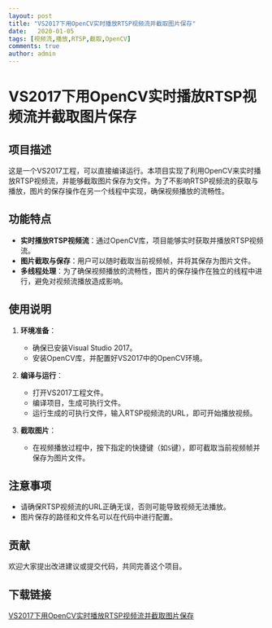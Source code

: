 ```yaml
---
layout: post
title: "VS2017下用OpenCV实时播放RTSP视频流并截取图片保存"
date:   2020-01-05
tags: [视频流,播放,RTSP,截取,OpenCV]
comments: true
author: admin
---
```

# VS2017下用OpenCV实时播放RTSP视频流并截取图片保存

## 项目描述

这是一个VS2017工程，可以直接编译运行。本项目实现了利用OpenCV来实时播放RTSP视频流，并能够截取图片保存为文件。为了不影响RTSP视频流的获取与播放，图片的保存操作在另一个线程中实现，确保视频播放的流畅性。

## 功能特点

- **实时播放RTSP视频流**：通过OpenCV库，项目能够实时获取并播放RTSP视频流。
- **图片截取与保存**：用户可以随时截取当前视频帧，并将其保存为图片文件。
- **多线程处理**：为了确保视频播放的流畅性，图片的保存操作在独立的线程中进行，避免对视频流播放造成影响。

## 使用说明

1. **环境准备**：
   - 确保已安装Visual Studio 2017。
   - 安装OpenCV库，并配置好VS2017中的OpenCV环境。

2. **编译与运行**：
   - 打开VS2017工程文件。
   - 编译项目，生成可执行文件。
   - 运行生成的可执行文件，输入RTSP视频流的URL，即可开始播放视频。

3. **截取图片**：
   - 在视频播放过程中，按下指定的快捷键（如`S`键），即可截取当前视频帧并保存为图片文件。

## 注意事项

- 请确保RTSP视频流的URL正确无误，否则可能导致视频无法播放。
- 图片保存的路径和文件名可以在代码中进行配置。

## 贡献

欢迎大家提出改进建议或提交代码，共同完善这个项目。

## 下载链接

[VS2017下用OpenCV实时播放RTSP视频流并截取图片保存](https://pan.quark.cn/s/6628286b8bc3)